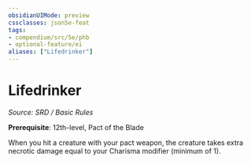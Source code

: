 ```yaml
---
obsidianUIMode: preview
cssclasses: json5e-feat
tags:
- compendium/src/5e/phb
- optional-feature/ei
aliases: ["Lifedrinker"]
---
```

# Lifedrinker
*Source: SRD / Basic Rules*  

**Prerequisite**: 12th-level, Pact of the Blade

When you hit a creature with your pact weapon, the creature takes extra necrotic damage equal to your Charisma modifier (minimum of 1).
